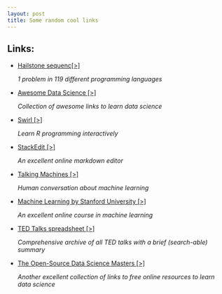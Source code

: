 ```yaml
---
layout: post
title: Some random cool links
---
```


## Links:

* [Hailstone sequenc[>]](http://rosettacode.org/wiki/Hailstone_sequence)

  *1 problem in 119 different programming languages*

* [Awesome Data Science [>]](https://github.com/okulbilisim/awesome-datascience)

   *Collection of awesome links to learn data science*

* [Swirl [>]](http://swirlstats.com/)

  *Learn R programming interactively*

* [StackEdit [>]](https://stackedit.io/editor)

    *An excellent online markdown editor*

* [Talking Machines [>]](http://www.thetalkingmachines.com/blog)

    *Human conversation about machine learning* 

* [Machine Learning by Stanford University [>]](https://www.coursera.org/learn/machine-learning)

    *An excellent online course in machine learning* 

* [TED Talks spreadsheet [>]](https://docs.google.com/spreadsheet/ccc?key=0AsKzpC8gYBmTcGpHbFlILThBSzhmZkRhNm8yYllsWGc#gid=0)

    *Comprehensive archive of all TED talks with a brief (search-able) summary* 

* [The Open-Source Data Science Masters [>]](http://datasciencemasters.org/)

    *Another excellent collection of links to free online resources to learn data
science*

